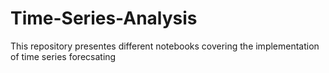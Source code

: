 # Time-Series-Analysis
This repository presentes different notebooks covering the implementation of time series forecsating
